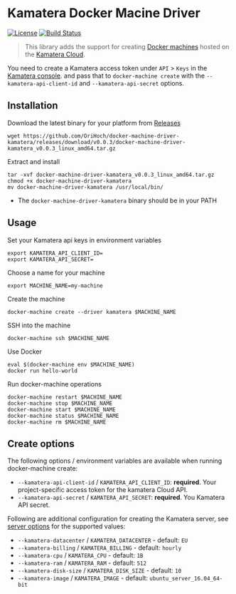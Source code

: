 # Kamatera Docker Macine Driver

[![License](https://img.shields.io/badge/License-MIT-blue.svg)](https://opensource.org/licenses/MIT)
[![Build Status](https://secure.travis-ci.org/OriHoch/docker-machine-driver-kamatera.png)](http://travis-ci.org/OriHoch/docker-machine-driver-kamatera)

> This library adds the support for creating [Docker machines](https://github.com/docker/machine) hosted on the [Kamatera Cloud](https://www.kamatera.com/).

You need to create a Kamatera access token under `API` > `Keys` in the [Kamatera console](https://console.kamatera.com/keys).
and pass that to `docker-machine create` with the `--kamatera-api-client-id` and `--kamatera-api-secret` options.

## Installation

Download the latest binary for your platform from [Releases](https://github.com/OriHoch/docker-machine-driver-kamatera/releases)

```
wget https://github.com/OriHoch/docker-machine-driver-kamatera/releases/download/v0.0.3/docker-machine-driver-kamatera_v0.0.3_linux_amd64.tar.gz
```

Extract and install

```
tar -xvf docker-machine-driver-kamatera_v0.0.3_linux_amd64.tar.gz
chmod +x docker-machine-driver-kamatera
mv docker-machine-driver-kamatera /usr/local/bin/
```

* The `docker-machine-driver-kamatera` binary should be in your PATH

## Usage

Set your Kamatera api keys in environment variables

```
export KAMATERA_API_CLIENT_ID=
export KAMATERA_API_SECRET=
```

Choose a name for your machine

```
export MACHINE_NAME=my-machine
```

Create the machine

```
docker-machine create --driver kamatera $MACHINE_NAME
```

SSH into the machine

```
docker-machine ssh $MACHINE_NAME
```

Use Docker

```
eval $(docker-machine env $MACHINE_NAME)
docker run hello-world
```

Run docker-machine operations

```
docker-machine restart $MACHINE_NAME
docker-machine stop $MACHINE_NAME
docker-machine start $MACHINE_NAME
docker-machine status $MACHINE_NAME
docker-machine rm $MACHINE_NAME
```

## Create options

The following options / environment variables are available when running docker-machine create:

- `--kamatera-api-client-id` / `KAMATERA_API_CLIENT_ID`: **required**. Your project-specific access token for the kamatera Cloud API.
- `--kamatera-api-secret` / `KAMATERA_API_SECRET`: **required**. You Kamatera API secret.

Following are additional configuration for creating the Kamatera server, see [server options](https://console.kamatera.com/service/server) for the supported values:

- `--kamatera-datacenter` / `KAMATERA_DATACENTER` - default: `EU`
- `--kamatera-billing` / `KAMATERA_BILLING` - default: `hourly`
- `--kamatera-cpu` / `KAMATERA_CPU` - default: `1B`
- `--kamatera-ram` / `KAMATERA_RAM` - default: `512`
- `--kamatera-disk-size` / `KAMATERA_DISK_SIZE` - default: `10`
- `--kamatera-image` / `KAMATERA_IMAGE` - default: `ubuntu_server_16.04_64-bit`

